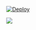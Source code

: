 
[![Deploy](https://www.herokucdn.com/deploy/button.svg)](https://heroku.com/deploy?template=https://github.com/ImTheekshannBro/Ezila)
<p align="leaft">
  <img src="https://telegra.ph/file/7bb512fd4c29eb943a13a.jpg"'>
</p>

